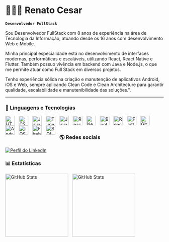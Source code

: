 # 👩🏻‍💻 Renato Cesar

**`Desenvolvedor FullStack`**

Sou Desenvolvedor FullStack com 8 anos de experiência na área de Tecnologia da Informação, atuando desde os 16 anos com desenvolvimento Web e Mobile.

Minha principal especialidade está no desenvolvimento de interfaces modernas, performáticas e escaláveis, utilizando React, React Native e Flutter. Também possuo vivência em backend com Java e Node.js, o que me permite atuar como Full Stack em diversos projetos.

Tenho experiência sólida na criação e manutenção de aplicativos Android, iOS e Web, sempre aplicando Clean Code e Clean Architecture para garantir qualidade, escalabilidade e manutenibilidade das soluções.".


---

### 🤖 Linguagens e Tecnologias

<img 
    align="left" 
    alt="HTML"
    title="HTML" 
    width="30px" 
    style="padding-right: 10px;" 
    src="https://cdn.jsdelivr.net/gh/devicons/devicon@latest/icons/html5/html5-original.svg" 
/>
<img 
    align="left" 
    alt="CSS" 
    title="CSS"
    width="30px" 
    style="padding-right: 10px;" 
    src="https://cdn.jsdelivr.net/gh/devicons/devicon@latest/icons/css3/css3-original.svg" 
/>
<img 
    align="left" 
    alt="JavaScript" 
    title="JavaScript"
    width="30px" 
    style="padding-right: 10px;" 
    src="https://cdn.jsdelivr.net/gh/devicons/devicon@latest/icons/javascript/javascript-original.svg" 
/>
<img
    align="left"
    alt="TypeScript"
    title="TypeScript"
    width="30px"
    style="padding-right: 10px;"
    src="https://cdn.jsdelivr.net/gh/devicons/devicon@latest/icons/typescript/typescript-original.svg"
/>
<img
    align="left"
    alt="Java"
    title="Java"
    width="30px"
    style="padding-right: 10px;"
    src="https://cdn.jsdelivr.net/gh/devicons/devicon@latest/icons/java/java-original.svg"
/>
<img 
    align="left" 
    alt="React"
    title="React" 
    width="30px" 
    style="padding-right: 10px;" 
    src="https://cdn.jsdelivr.net/gh/devicons/devicon@latest/icons/react/react-original.svg" 
/>
<img 
    align="left" 
    alt="Next.js" 
    title="Next.js"
    width="30px" 
    style="padding-right: 10px;" 
    src="https://cdn.jsdelivr.net/gh/devicons/devicon@latest/icons/nextjs/nextjs-original.svg" 
/>
<img 
    align="left" 
    alt="Bootstrap"
    title="Bootstrap" 
    width="30px" 
    style="padding-right: 10px;" 
    src="https://cdn.jsdelivr.net/gh/devicons/devicon@latest/icons/bootstrap/bootstrap-original.svg" 
/>
<img
    align="left"
    alt="React Native"
    title="React Native"
    width="30px"
    style="padding-right: 10px;"
    src="https://cdn.jsdelivr.net/gh/devicons/devicon@latest/icons/react/react-original.svg"
/>
<img
    align="left"
    alt="Flutter"
    title="Flutter"
    width="30px"
    style="padding-right: 10px;"
    src="https://cdn.jsdelivr.net/gh/devicons/devicon@latest/icons/flutter/flutter-original.svg"
/>
<img 
    align="left" 
    alt="Git" 
    title="Git"
    width="30px" 
    style="padding-right: 10px;" 
    src="https://cdn.jsdelivr.net/gh/devicons/devicon@latest/icons/git/git-original.svg" 
/>
<img
    align="left"
    alt="Android"
    title="Android"
    width="30px"
    style="padding-right: 10px;"
    src="https://cdn.jsdelivr.net/gh/devicons/devicon@latest/icons/android/android-original.svg"
/>
<img
    align="left"
    alt="iOS"
    title="iOS"
    width="30px"
    style="padding-right: 10px;"
    src="https://cdn.jsdelivr.net/gh/devicons/devicon@latest/icons/apple/apple-original.svg"
/>
<img
    align="left"
    alt="Firebase"
    title="Firebase"
    width="30px"
    style="padding-right: 10px;"
    src="https://cdn.jsdelivr.net/gh/devicons/devicon@latest/icons/firebase/firebase-original.svg"
/>
<img
    align="left"
    alt="SQL"
    title="SQL"
    width="30px"
    style="padding-right: 10px;"
    src="https://cdn.jsdelivr.net/gh/devicons/devicon@latest/icons/mysql/mysql-original.svg"
/>

<br/>
<br/>

### 🌎 Redes sociais 

<p align="left">
  <a href="https://www.linkedin.com/in/renato-cesar-98919218b/" target="_blank">
    <img src="https://img.shields.io/badge/LinkedIn-0077B5?style=for-the-badge&logo=linkedin&logoColor=white" alt="Perfil do LinkedIn" />
  </a>
</p>

### 📊 Estatísticas

<p>
  <img 
    align="left" 
    alt="GitHub Stats" 
    height="200" 
    style="padding-right: 10px;" 
    src="https://github-readme-stats.vercel.app/api?username=rccesar&show_icons=true&theme=tokyonight&include_all_commits=true&locale=pt-br" 
  />

<img 
      align="left" 
      alt="GitHub Stats" 
      height="200" 
      src="https://github-readme-stats.vercel.app/api/top-langs/?username=rccesar&theme=tokyonight&layout=compact&custom_title=Tecnologias&langs_count=9" 
  />

</p>
